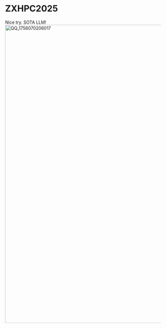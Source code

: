 # ZXHPC2025
Nice try.
SOTA LLM!
<img width="1881" height="967" alt="QQ_1756070206017" src="https://github.com/user-attachments/assets/01f2ebc4-055f-4613-aec8-88f7408b5036" />

